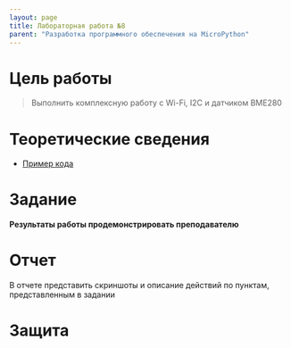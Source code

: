 ```yaml
---
layout: page
title: Лабораторная работа №8
parent: "Разработка программного обеспечения на MicroPython"
---
```



# Цель работы
> Выполнить комплексную работу с Wi-Fi, I2C и датчиком BME280

# Теоретические сведения
* [Пример кода]({{site.baseurl}}/micropython/labs/lab_8/example/)

# Задание

**Результаты работы продемонстрировать преподавателю**

# Отчет
В отчете представить скриншоты и описание действий по пунктам, представленным в задании

# Защита
